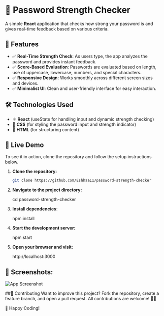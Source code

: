 # 🔐 Password Strength Checker

A simple **React** application that checks how strong your password is and gives real-time feedback based on various criteria.

## 📌 Features
- ✅ **Real-Time Strength Check**: As users type, the app analyzes the password and provides instant feedback.
- ✅ **Score-Based Evaluation**: Passwords are evaluated based on length, use of uppercase, lowercase, numbers, and special characters.
- ✅ **Responsive Design**: Works smoothly across different screen sizes and devices.
- ✅ **Minimalist UI**: Clean and user-friendly interface for easy interaction.

## 🛠️ Technologies Used
- ⚛️ **React** (useState for handling input and dynamic strength checking)
- 🎨 **CSS** (for styling the password input and strength indicator)
- 📄 **HTML** (for structuring content)

## 🚀 Live Demo
To see it in action, clone the repository and follow the setup instructions below.

1. **Clone the repository:**

   ```bash
   git clone https://github.com/Eshhaa11/password-strength-checker
   
   
2. **Navigate to the project directory:**

   cd password-strength-checker

3. **Install dependencies:**

   npm install

4. **Start the development server:**

   npm start

5. **Open your browser and visit:**

   http://localhost:3000

 ## 🎨 Screenshots:
 ![App Screenshot](src/assets/image.png)

 ##🤝 Contributing
 Want to improve this project? Fork the repository, create a feature branch, and open a pull request. All contributions are welcome! 🚀✨

 🎉 Happy Coding!


